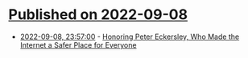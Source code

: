 # [Published on 2022-09-08](index.md)

* [2022-09-08, 23:57:00](https://soylentnews.org/article.pl?sid=22/09/08/0113234&from=rss) - [Honoring Peter Eckersley, Who Made the Internet a Safer Place for Everyone](https://soylentnews.org/article.pl?sid=22/09/08/0113234&from=rss)
